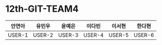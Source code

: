 # 12th-GIT-TEAM4
| 안연아    | 유민우    | 윤예은    | 이다빈    | 이서현    | 한다현    |
|--------|--------|--------|--------|--------|--------|
| USER-1 | USER-2 | USER-3 | USER-4 | USER-5 | USER-6 |
